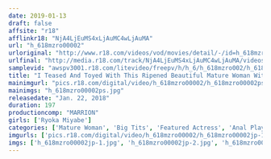 ```yaml
---
date: 2019-01-13
draft: false
affsite: "r18"
afflinkr18: "NjA4LjEuMS4xLjAuMC4wLjAuMA"
url: "h_618mzro00002"
urloriginal: "http://www.r18.com/videos/vod/movies/detail/-/id=h_618mzro00002"
urlfinal: "http://media.r18.com/track/NjA4LjEuMS4xLjAuMC4wLjAuMA/videos/vod/movies/detail/-/id=h_618mzro00002"
samplevid: "awspv3001.r18.com/litevideo/freepv/h/h_6/h_618mzro002/h_618mzro002_dmb_w.mp4"
title: "I Teased And Toyed With This Ripened Beautiful Mature Woman With Big Tits And A Buttery Soft Pussy Ryoka Miyabe"
mainimgurl: "pics.r18.com/digital/video/h_618mzro00002/h_618mzro00002ps.jpg"
mainimgs: "h_618mzro00002ps.jpg"
releasedate: "Jan. 22, 2018"
duration: 197
productioncomp: "MARRION"
girls: ['Ryoka Miyabe']
categories: ['Mature Woman', 'Big Tits', 'Featured Actress', 'Anal Play', 'Dirty Talk', 'Hi-Def']
imgurls: ['pics.r18.com/digital/video/h_618mzro00002/h_618mzro00002jp-1.jpg', 'pics.r18.com/digital/video/h_618mzro00002/h_618mzro00002jp-2.jpg', 'pics.r18.com/digital/video/h_618mzro00002/h_618mzro00002jp-3.jpg', 'pics.r18.com/digital/video/h_618mzro00002/h_618mzro00002jp-4.jpg', 'pics.r18.com/digital/video/h_618mzro00002/h_618mzro00002jp-5.jpg', 'pics.r18.com/digital/video/h_618mzro00002/h_618mzro00002jp-6.jpg', 'pics.r18.com/digital/video/h_618mzro00002/h_618mzro00002jp-7.jpg', 'pics.r18.com/digital/video/h_618mzro00002/h_618mzro00002jp-8.jpg', 'pics.r18.com/digital/video/h_618mzro00002/h_618mzro00002jp-9.jpg', 'pics.r18.com/digital/video/h_618mzro00002/h_618mzro00002jp-10.jpg', 'pics.r18.com/digital/video/h_618mzro00002/h_618mzro00002jp-11.jpg', 'pics.r18.com/digital/video/h_618mzro00002/h_618mzro00002jp-12.jpg', 'pics.r18.com/digital/video/h_618mzro00002/h_618mzro00002jp-13.jpg', 'pics.r18.com/digital/video/h_618mzro00002/h_618mzro00002jp-14.jpg', 'pics.r18.com/digital/video/h_618mzro00002/h_618mzro00002jp-15.jpg', 'pics.r18.com/digital/video/h_618mzro00002/h_618mzro00002jp-16.jpg', 'pics.r18.com/digital/video/h_618mzro00002/h_618mzro00002jp-17.jpg', 'pics.r18.com/digital/video/h_618mzro00002/h_618mzro00002jp-18.jpg', 'pics.r18.com/digital/video/h_618mzro00002/h_618mzro00002jp-19.jpg', 'pics.r18.com/digital/video/h_618mzro00002/h_618mzro00002jp-20.jpg']
imgs: ['h_618mzro00002jp-1.jpg', 'h_618mzro00002jp-2.jpg', 'h_618mzro00002jp-3.jpg', 'h_618mzro00002jp-4.jpg', 'h_618mzro00002jp-5.jpg', 'h_618mzro00002jp-6.jpg', 'h_618mzro00002jp-7.jpg', 'h_618mzro00002jp-8.jpg', 'h_618mzro00002jp-9.jpg', 'h_618mzro00002jp-10.jpg', 'h_618mzro00002jp-11.jpg', 'h_618mzro00002jp-12.jpg', 'h_618mzro00002jp-13.jpg', 'h_618mzro00002jp-14.jpg', 'h_618mzro00002jp-15.jpg', 'h_618mzro00002jp-16.jpg', 'h_618mzro00002jp-17.jpg', 'h_618mzro00002jp-18.jpg', 'h_618mzro00002jp-19.jpg', 'h_618mzro00002jp-20.jpg']
---
```

